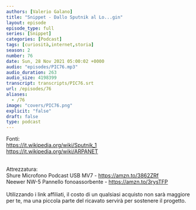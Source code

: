 ```yaml
---
authors: [Valerio Galano]
title: "Snippet - Dallo Sputnik al Lo...gin"
layout: episode
episode_type: full
series: [Snippet]
categories: [Podcast]
tags: [curiosità,internet,storia]
season: 2
number: 76
date: Sun, 28 Nov 2021 05:00:02 +0000
audio: "episodes/PIC76.mp3"
audio_duration: 263
audio_size: 4198399
transcript: transcripts/PIC76.srt
url: /episodes/76
aliases: 
  - /76
image: "covers/PIC76.png"
explicit: "false"
draft: false
type: podcast
---
```

Fonti:<br />
<a href="https://it.wikipedia.org/wiki/Sputnik_1" rel="noopener">https://it.wikipedia.org/wiki/Sputnik_1</a><br />
<a href="https://it.wikipedia.org/wiki/ARPANET" rel="noopener">https://it.wikipedia.org/wiki/ARPANET</a><br />
<br />




Attrezzatura:<br />
Shure Microfono Podcast USB MV7 - <a href="https://amzn.to/3862ZRf" rel="noopener">https://amzn.to/3862ZRf</a> <br />
Neewer NW-5 Pannello fonoassorbente - <a href="https://amzn.to/3rysTFP" rel="noopener">https://amzn.to/3rysTFP</a> <br />
<br />
Utilizzando i link affiliati, il costo di un qualsiasi acquisto non sarà maggiore per te, ma una piccola parte del ricavato servirà per sostenere il progetto.<br />
<br />






